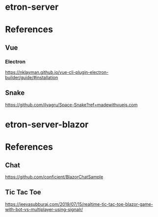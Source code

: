 # etron-server

# References
## Vue
### Electron
https://nklayman.github.io/vue-cli-plugin-electron-builder/guide/#installation
## Snake
https://github.com/ilyagru/Space-Snake?ref=madewithvuejs.com

# etron-server-blazor

# References
## Chat
https://github.com/conficient/BlazorChatSample

## Tic Tac Toe
https://jeevasubburaj.com/2019/07/15/realtime-tic-tac-toe-blazor-game-with-bot-vs-multiplayer-using-signalr/